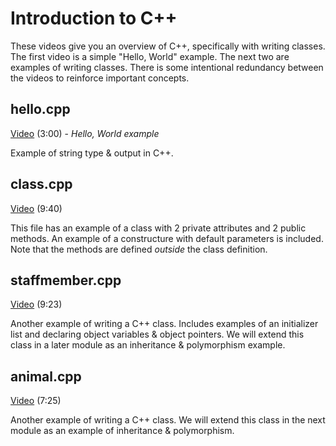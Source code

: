 # Introduction to C++

These videos give you an overview of C++, specifically with writing classes.  The first video is a simple "Hello, World" example.  The next two are examples of writing classes.  There is some intentional redundancy between the videos to reinforce important concepts.

## hello.cpp

[Video](https://youtu.be/SpGArm0iCz4) (3:00) - *Hello, World example*

Example of string type & output in C++.

## class.cpp

[Video](https://youtu.be/1ou-Jrlua7g) (9:40)

This file has an example of a class with 2 private attributes and 2 public methods.  An example of a constructure with default parameters is included.  Note that the methods are defined *outside* the class definition.

## staffmember.cpp

[Video](https://youtu.be/vqPb1pIff8M) (9:23)

Another example of writing a C++ class.  Includes examples of an initializer list and declaring object variables & object pointers.  We will extend this class in a later module as an inheritance & polymorphism example.

## animal.cpp

[Video](https://youtu.be/CDa1CPXONg4) (7:25)

Another example of writing a C++ class.  We will extend this class in the next module as an example of inheritance & polymorphism.
